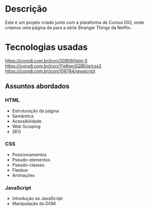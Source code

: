 # Descrição

Este é um projeto criado junto com a plataforma de Cursos DIO, onde criamos uma página 
da para a série Stranger Things da Netflix.


# Tecnologias usadas

https://icons8.com.br/icon/20909/html-5
https://icons8.com.br/icon/YjeKwnSQIBUq/css3
https://icons8.com.br/icon/108784/javascript

## Assuntos abordados

### HTML
- Estruturação da página
- Semântica
- Acessibilidade
- Web Scraping
- SEO

### CSS
- Posicionamentos
- Pseudo-elementos
- Pseudo-classes
- Flexbox
- Animações

### JavaScript
- Introdução ao JavaScript
- Manipulação do DOM
